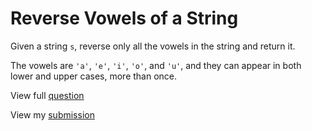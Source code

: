 # **Reverse Vowels of a String**

Given a string `s`, reverse only all the vowels in the string and return it.

The vowels are `'a'`, `'e'`, `'i'`, `'o'`, and `'u'`, and they can appear in both lower and upper cases, more than once.

View full [question](https://leetcode.com/problems/reverse-vowels-of-a-string?envType=study-plan-v2&envId=leetcode-75)

View my [submission](https://leetcode.com/problems/reverse-vowels-of-a-string/submissions/1480072774)
